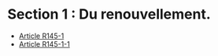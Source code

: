 # Section 1 : Du renouvellement.

- [Article R145-1](article-r145-1.md)
- [Article R145-1-1](article-r145-1-1.md)
